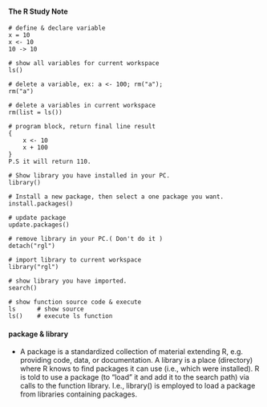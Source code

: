 #### The R Study Note

```
# define & declare variable
x = 10
x <- 10
10 -> 10

# show all variables for current workspace
ls()

# delete a variable, ex: a <- 100; rm("a");
rm("a")

# delete a variables in current workspace
rm(list = ls())

# program block, return final line result
{
	x <- 10
	x + 100
}
P.S it will return 110.

# Show library you have installed in your PC.
library()

# Install a new package, then select a one package you want.
install.packages()

# update package
update.packages()

# remove library in your PC.( Don't do it )
detach("rgl")

# import library to current workspace
library("rgl")

# show library you have imported.
search()

# show function source code & execute
ls		# show source
ls()    # execute ls function
```

#### package & library

- A package is a standardized collection of material extending R, e.g. providing code, data, or documentation. A library is a place (directory) where R knows to find packages it can use (i.e., which were installed). R is told to use a package (to “load” it and add it to the search path) via calls to the function library. I.e., library() is employed to load a package from libraries containing packages.

